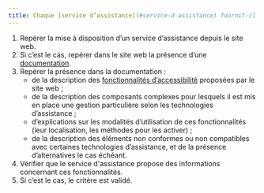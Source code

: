 ```yaml
---
title: Chaque [service d’assistance](#service-d-assistance) fournit-il des informations relatives aux [fonctionnalités d’accessibilité](#fonctionnalite-d-accessibilite) et à la compatibilité avec l'accessibilité décrites dans la documentation ?
---
```


1. Repérer la mise à disposition d’un service d’assistance depuis le site web.
2. Si c’est le cas, repérer dans le site web la présence d’une [documentation](#documentation).
3. Repérer la présence dans la documentation : 
	- de la description des [fonctionnalités d’accessibilité](#fonctionnalite-d-accessibilite) proposées par le site web ;
	- de la description des composants complexes pour lesquels il est mis en place une gestion particulière selon les technologies d’assistance ;
	- d’explications sur les modalités d’utilisation de ces fonctionnalités (leur localisation, les méthodes pour les activer) ;
	- de la description des éléments non conformes ou non compatibles avec certaines technologies d’assistance, et de la présence d’alternatives le cas échéant.
4. Vérifier que le service d'assistance propose des informations concernant ces fonctionnalités.
5. Si c’est le cas, le critère est validé.